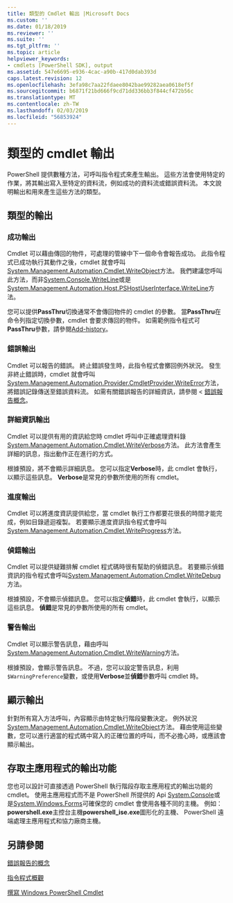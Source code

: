```yaml
---
title: 類型的 Cmdlet 輸出 |Microsoft Docs
ms.custom: ''
ms.date: 01/18/2019
ms.reviewer: ''
ms.suite: ''
ms.tgt_pltfrm: ''
ms.topic: article
helpviewer_keywords:
- cmdlets [PowerShell SDK], output
ms.assetid: 547e6695-e936-4cac-a90b-417d0dab393d
caps.latest.revision: 12
ms.openlocfilehash: 3efa98c7aa22fdaee8042bae99282aea0618ef5f
ms.sourcegitcommit: b6871f21bd666f9cd71dd336bb3f844cf472b56c
ms.translationtype: MT
ms.contentlocale: zh-TW
ms.lasthandoff: 02/03/2019
ms.locfileid: "56853924"
---
```

# <a name="types-of-cmdlet-output"></a>類型的 cmdlet 輸出

PowerShell 提供數種方法，可呼叫指令程式來產生輸出。 這些方法會使用特定的作業，將其輸出寫入至特定的資料流，例如成功的資料流或錯誤資料流。 本文說明輸出和用來產生這些方法的類型。

## <a name="types-of-output"></a>類型的輸出

### <a name="success-output"></a>成功輸出

Cmdlet 可以藉由傳回的物件，可處理的管線中下一個命令會報告成功。 此指令程式已成功執行其動作之後，cmdlet 就會呼叫[System.Management.Automation.Cmdlet.WriteObject](/dotnet/api/System.Management.Automation.Cmdlet.WriteObject)方法。 我們建議您呼叫此方法，而非[System.Console.WriteLine](/dotnet/api/System.Console.WriteLine)或是[System.Management.Automation.Host.PSHostUserInterface.WriteLine](/dotnet/api/System.Management.Automation.Host.PSHostUserInterface.WriteLine)方法。

您可以提供**PassThru**切換通常不會傳回物件的 cmdlet 的參數。
當**PassThru**在命令列指定切換參數，cmdlet 會要求傳回的物件。 如需範例指令程式可**PassThru**參數，請參閱[Add-history](/powershell/module/Microsoft.PowerShell.Core/Add-History)。

### <a name="error-output"></a>錯誤輸出

Cmdlet 可以報告的錯誤。 終止錯誤發生時，此指令程式會擲回例外狀況。 發生非終止錯誤時，cmdlet 就會呼叫[System.Management.Automation.Provider.CmdletProvider.WriteError](/dotnet/api/System.Management.Automation.Provider.CmdletProvider.WriteError)方法，將錯誤記錄傳送至錯誤資料流。 如需有關錯誤報告的詳細資訊，請參閱 <<c0> [ 錯誤報告概念](./error-reporting-concepts.md)。

### <a name="verbose-output"></a>詳細資訊輸出

Cmdlet 可以提供有用的資訊給您時 cmdlet 呼叫中正確處理資料錄[System.Management.Automation.Cmdlet.WriteVerbose](/dotnet/api/System.Management.Automation.Cmdlet.WriteVerbose)方法。 此方法會產生詳細的訊息，指出動作正在進行的方式。

根據預設，將不會顯示詳細訊息。 您可以指定**Verbose**時，此 cmdlet 會執行，以顯示這些訊息。 **Verbose**是常見的參數所使用的所有 cmdlet。

### <a name="progress-output"></a>進度輸出

Cmdlet 可以將進度資訊提供給您，當 cmdlet 執行工作都要花很長的時間才能完成，例如目錄遞迴複製。 若要顯示進度資訊指令程式會呼叫[System.Management.Automation.Cmdlet.WriteProgress](/dotnet/api/System.Management.Automation.Cmdlet.WriteProgress)方法。

### <a name="debug-output"></a>偵錯輸出

Cmdlet 可以提供疑難排解 cmdlet 程式碼時很有幫助的偵錯訊息。 若要顯示偵錯資訊的指令程式會呼叫[System.Management.Automation.Cmdlet.WriteDebug](/dotnet/api/System.Management.Automation.Cmdlet.WriteDebug)方法。

根據預設，不會顯示偵錯訊息。 您可以指定**偵錯**時，此 cmdlet 會執行，以顯示這些訊息。 **偵錯**是常見的參數所使用的所有 cmdlet。

### <a name="warning-output"></a>警告輸出

Cmdlet 可以顯示警告訊息，藉由呼叫[System.Management.Automation.Cmdlet.WriteWarning](/dotnet/api/System.Management.Automation.Cmdlet.WriteWarning)方法。

根據預設，會顯示警告訊息。 不過，您可以設定警告訊息，利用`$WarningPreference`變數，或使用**Verbose**並**偵錯**參數呼叫 cmdlet 時。

## <a name="displaying-output"></a>顯示輸出

針對所有寫入方法呼叫，內容顯示由特定執行階段變數決定。 例外狀況[System.Management.Automation.Cmdlet.WriteObject](/dotnet/api/System.Management.Automation.Cmdlet.WriteObject)方法。 藉由使用這些變數，您可以進行適當的程式碼中寫入的正確位置的呼叫，而不必擔心時，或應該會顯示輸出。

## <a name="accessing-the-output-functionality-of-a-host-application"></a>存取主應用程式的輸出功能

您也可以設計可直接透過 PowerShell 執行階段存取主應用程式的輸出功能的 cmdlet。 使用主應用程式而不是 PowerShell 所提供的 Api [System.Console](/dotnet/api/System.Console)或是[System.Windows.Forms](/dotnet/api/System.Windows.Forms)可確保您的 cmdlet 會使用各種不同的主機。 例如： **powershell.exe**主控台主機**powershell_ise.exe**圖形化的主機、 PowerShell 遠端處理主應用程式和協力廠商主機。

## <a name="see-also"></a>另請參閱

[錯誤報告的概念](./error-reporting-concepts.md)

[指令程式概觀](./cmdlet-overview.md)

[撰寫 Windows PowerShell Cmdlet](./writing-a-windows-powershell-cmdlet.md)